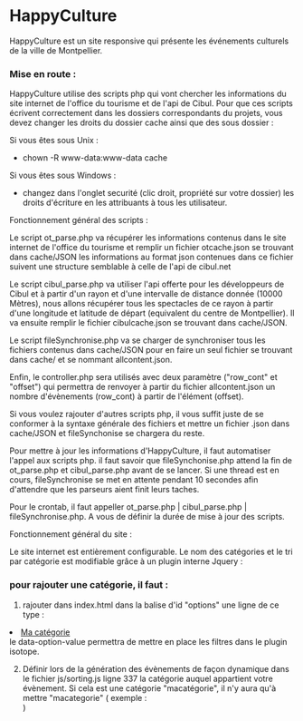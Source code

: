 HappyCulture
============

HappyCulture est un site responsive qui présente les événements culturels de la ville de Montpellier.

### Mise en route :

HappyCulture utilise des scripts php qui vont chercher les informations du site internet de l'office du tourisme et de l'api de Cibul. Pour que ces scripts écrivent correctement dans les dossiers correspondants du projets, vous devez changer les droits du dossier cache ainsi que des sous dossier : 

Si vous êtes sous Unix : 

* chown -R www-data:www-data cache

Si vous êtes sous Windows :

* changez dans l'onglet securité (clic droit, propriété sur votre dossier) les droits d'écriture en les attribuants à tous les utilisateur.

Fonctionnement général des scripts :

Le script ot_parse.php va récupérer les informations contenus dans le site internet de l'office du tourisme et remplir un fichier otcache.json se trouvant dans cache/JSON les informations au format json contenues dans ce fichier suivent une structure semblable à celle de l'api de cibul.net

Le script cibul_parse.php va utiliser l'api offerte pour les développeurs de Cibul et à partir d'un rayon et d'une intervalle de distance donnée (10000 Mètres), nous allons récupérer tous les spectacles de ce rayon à partir d'une longitude et latitude de départ (equivalent du centre de Montpellier). Il va ensuite remplir le fichier cibulcache.json se trouvant dans cache/JSON.

Le script fileSynchronise.php va se charger de synchroniser tous les fichiers contenus dans cache/JSON pour en faire un seul fichier se trouvant dans cache/ et se nommant allcontent.json.

Enfin, le controller.php sera utilisés avec deux paramètre ("row_cont" et "offset") qui permettra de renvoyer à partir du fichier allcontent.json un nombre d'évènements (row_cont) à partir de l'élément (offset).

Si vous voulez rajouter d'autres scripts php, il vous suffit juste de se conformer à la syntaxe générale des fichiers et mettre un fichier .json dans cache/JSON et fileSynchonise se chargera du reste. 

Pour mettre à jour les informations d'HappyCulture, il faut automatiser l'appel aux scripts php. il faut savoir que fileSynchonise.php attend la fin de ot_parse.php et cibul_parse.php avant de se lancer. Si une thread est en cours, fileSynchronise se met en attente pendant 10 secondes afin d'attendre que les parseurs aient finit leurs taches.

Pour le crontab, il faut appeller ot_parse.php | cibul_parse.php | fileSynchronise.php. A vous de définir la durée de mise à jour des scripts.

Fonctionnement général du site : 

Le site internet est entièrement configurable. Le nom des catégories et le tri par catégorie est modifiable grâce à un plugin interne Jquery :

### pour rajouter une catégorie, il faut : 

1) rajouter dans index.html dans la balise d'id "options" une ligne de ce type :

<li><a href="#filter" data-option-value="macategorie" class="selected button orange glo\
ssy">Ma catégorie</a></li>
le data-option-value permettra de mettre en place les filtres dans le plugin isotope. 

2) Définir lors de la génération des évènements de façon dynamique dans le fichier js/sorting.js ligne 337 la catégorie auquel appartient votre évènement. Si cela est une catégorie "macatégorie", il n'y aura qu'à mettre "macategorie" ( exemple : <div data-categorie="macategorie" /> )



